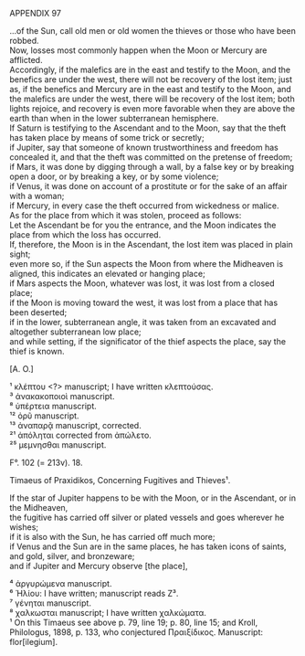 APPENDIX 97

...of the Sun, call old men or old women the thieves or those who have been robbed.  
Now, losses most commonly happen when the Moon or Mercury are afflicted.  
Accordingly, if the malefics are in the east and testify to the Moon, and the benefics are under the west, there will not be recovery of the lost item; just as, if the benefics and Mercury are in the east and testify to the Moon, and the malefics are under the west, there will be recovery of the lost item; both lights rejoice, and recovery is even more favorable when they are above the earth than when in the lower subterranean hemisphere.  
If Saturn is testifying to the Ascendant and to the Moon, say that the theft has taken place by means of some trick or secretly;  
if Jupiter, say that someone of known trustworthiness and freedom has concealed it, and that the theft was committed on the pretense of freedom;  
if Mars, it was done by digging through a wall, by a false key or by breaking open a door, or by breaking a key, or by some violence;  
if Venus, it was done on account of a prostitute or for the sake of an affair with a woman;  
if Mercury, in every case the theft occurred from wickedness or malice.  
As for the place from which it was stolen, proceed as follows:  
Let the Ascendant be for you the entrance, and the Moon indicates the place from which the loss has occurred.  
If, therefore, the Moon is in the Ascendant, the lost item was placed in plain sight;  
even more so, if the Sun aspects the Moon from where the Midheaven is aligned, this indicates an elevated or hanging place;  
if Mars aspects the Moon, whatever was lost, it was lost from a closed place;  
if the Moon is moving toward the west, it was lost from a place that has been deserted;  
if in the lower, subterranean angle, it was taken from an excavated and altogether subterranean low place;  
and while setting, if the significator of the thief aspects the place, say the thief is known.

[A. O.]

¹ κλέπτου <?> manuscript; I have written κλεπτούσας.  
³ ἀνακακοποιοὶ manuscript.  
⁸ ὑπέρτεια manuscript.  
¹² ὀρῦ manuscript.  
¹³ ἀναπαρᾷ manuscript, corrected.  
²¹ ἀπόληται corrected from ἀπώλετο.  
²⁵ μεμνησθαι manuscript.

F°. 102 (= 213v). 18.

Timaeus of Praxidikos, Concerning Fugitives and Thieves¹.

If the star of Jupiter happens to be with the Moon, or in the Ascendant, or in the Midheaven,  
the fugitive has carried off silver or plated vessels and goes wherever he wishes;  
if it is also with the Sun, he has carried off much more;  
if Venus and the Sun are in the same places, he has taken icons of saints, and gold, silver, and bronzeware;  
and if Jupiter and Mercury observe [the place],

⁴ ἀργυρώμενα manuscript.  
⁶ Ἡλίου: I have written; manuscript reads Ζ³.  
⁷ γένηται manuscript.  
⁸ χαλκωσται manuscript; I have written χαλκώματα.  
¹ On this Timaeus see above p. 79, line 19; p. 80, line 15; and Kroll, Philologus, 1898, p. 133, who conjectured Πραιξίδικος. Manuscript: flor[ilegium].